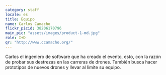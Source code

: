```yaml
---
category: staff
locale: es
title: Equipo
name: Carlos Camacho
flickr_picid: 38206170796
main_pic: "assets/images/product-1-md.jpg"
role: I+D
qr: "http://www.ccamacho.org/"
---
```


Carlos el ingeniero de
software que ha creado el evento,
esto, con la razón de 
probar sus destrezas
en las carreras de drones. También
busca hacer prototipos de nuevos
drones y llevar al límite
su equipo.
